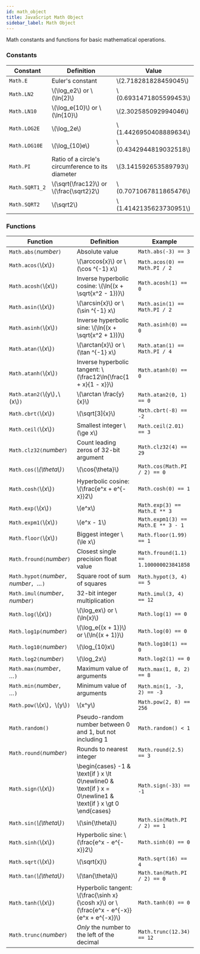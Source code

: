 ```yaml
---
id: math_object
title: JavaScript Math Object
sidebar_label: Math Object
---
```


Math constants and functions for basic mathematical operations.

### Constants
Constant | Definition | Value
---|---|---
`Math.E` | Euler's constant | \\(2.718281828459045\\)
`Math.LN2` | \\(\log_e2\\) or \\(\ln{2}\\) | \\(0.6931471805599453\\)
`Math.LN10` | \\(\log_e{10}\\) or \\(\ln{10}\\) | \\(2.302585092994046\\)
`Math.LOG2E` | \\(\log_2e\\) | \\(1.4426950408889634\\)
`Math.LOG10E` | \\(\log_{10}e\\) | \\(0.4342944819032518\\)
`Math.PI` | Ratio of a circle's circumference to its diameter | \\(3.141592653589793\\)
`Math.SQRT1_2` | \\(\sqrt{\frac12}\\) or \\(\frac{\sqrt2}2\\) | \\(0.7071067811865476\\)
`Math.SQRT2` | \\(\sqrt2\\) | \\(1.4142135623730951\\)

### Functions
Function | Definition | Example
---|---|---
`Math.abs(`*number*`)` | Absolute value | `Math.abs(-3) == 3`
`Math.acos(`\\(x\\)`)` | \\(\arccos{x}\\) or \\(\cos ^{-1} x\\) | `Math.acos(0) == Math.PI / 2`
`Math.acosh(`\\(x\\)`)` | Inverse hyperbolic cosine: \\(\ln{(x + \sqrt{x^2 - 1})}\\) | `Math.acosh(1) == 0`
`Math.asin(`\\(x\\)`)` | \\(\arcsin{x}\\) or \\(\sin ^{-1} x\\) | `Math.asin(1) == Math.PI / 2`
`Math.asinh(`\\(x\\)`)` | Inverse hyperbolic sine: \\(\ln{(x + \sqrt{x^2 + 1})}\\) | `Math.asinh(0) == 0`
`Math.atan(`\\(x\\)`)` | \\(\arctan{x}\\) or \\(\tan ^{-1} x\\) | `Math.atan(1) == Math.PI / 4`
`Math.atanh(`\\(x\\)`)` | Inverse hyperbolic tangent: \\(\frac12\ln{\frac{1 + x}{1 - x}}\\) | `Math.atanh(0) == 0`
`Math.atan2(`\\(y\\)`,`\\(x\\)`)` | \\(\arctan \frac{y}{x}\\) | `Math.atan2(0, 1) == 0`
`Math.cbrt(`\\(x\\)`)` | \\(\sqrt[3]{x}\\) | `Math.cbrt(-8) == -2`
`Math.ceil(`\\(x\\)`)` | Smallest integer \\(\ge x\\) | `Math.ceil(2.01) == 3`
`Math.clz32(`*number*`)` | Count leading zeros of 32-bit argument | `Math.clz32(4) == 29`
`Math.cos(`*\\(\theta\\)*`)` | \\(\cos{\theta}\\) | `Math.cos(Math.PI / 2) == 0`
`Math.cosh(`\\(x\\)`)` | Hyperbolic cosine: \\(\frac{e^x + e^{-x}}2\\) | `Math.cosh(0) == 1`
`Math.exp(`\\(x\\)`)` | \\(e^x\\) | `Math.exp(3) == Math.E ** 3`
`Math.expm1(`\\(x\\)`)` | \\(e^x - 1\\) | `Math.expm1(3) == Math.E ** 3 - 1`
`Math.floor(`\\(x\\)`)` | Biggest integer \\(\le x\\) | `Math.floor(1.99) == 1`
`Math.fround(`*number*`)` | Closest single precision float value | `Math.fround(1.1) == 1.100000023841858`
`Math.hypot(`*number*`, `*number*`, `*…*`)` | Square root of sum of squares | `Math.hypot(3, 4) == 5`
`Math.imul(`*number*`, `*number*`)` | 32-bit integer multiplication | `Math.imul(3, 4) == 12`
`Math.log(`\\(x\\)`)` | \\(\log_ex\\) or \\(\ln{x}\\) | `Math.log(1) == 0`
`Math.log1p(`*number*`)` | \\(\log_e{(x + 1)}\\) or \\(\ln{(x + 1)}\\) | `Math.log(0) == 0`
`Math.log10(`*number*`)` | \\(\log_{10}x\\) | `Math.log10(1) == 0`
`Math.log2(`*number*`)` | \\(\log_2x\\) | `Math.log2(1) == 0`
`Math.max(`*number*`, `*…*`)` | Maximum value of arguments | `Math.max(1, 8, 2) == 8`
`Math.min(`*number*`, `*…*`)` | Minimum value of arguments | `Math.min(1, -3, 2) == -3`
`Math.pow(`\\(x\\)`, `\\(y\\)`)` | \\(x^y\\) | `Math.pow(2, 8) == 256`
`Math.random()` | Pseudo-random number between 0 and 1, but not including 1 | `Math.random() < 1`
`Math.round(`*number*`)` | Rounds to nearest integer | `Math.round(2.5) == 3`
`Math.sign(`\\(x\\)`)` | \begin{cases} -1 & \text{if } x \lt 0\newline0 & \text{if } x = 0\newline1 & \text{if } x \gt 0 \end{cases} | `Math.sign(-33) == -1`
`Math.sin(`*\\(\theta\\)*`)` | \\(\sin{\theta}\\) | `Math.sin(Math.PI / 2) == 1`
`Math.sinh(`\\(x\\)`)` | Hyperbolic sine: \\(\frac{e^x - e^{-x}}2\\) | `Math.sinh(0) == 0`
`Math.sqrt(`\\(x\\)`)` | \\(\sqrt{x}\\) | `Math.sqrt(16) == 4`
`Math.tan(`*\\(\theta\\)*`)` | \\(\tan{\theta}\\) | `Math.tan(Math.PI / 2) == 0`
`Math.tanh(`\\(x\\)`)` | Hyperbolic tangent: \\(\frac{\sinh x}{\cosh x}\\) or \\(\frac{e^x - e^{-x}}{e^x + e^{-x}}\\) | `Math.tanh(0) == 0`
`Math.trunc(`*number*`)` | *Only* the number to the left of the decimal | `Math.trunc(12.34) == 12`
